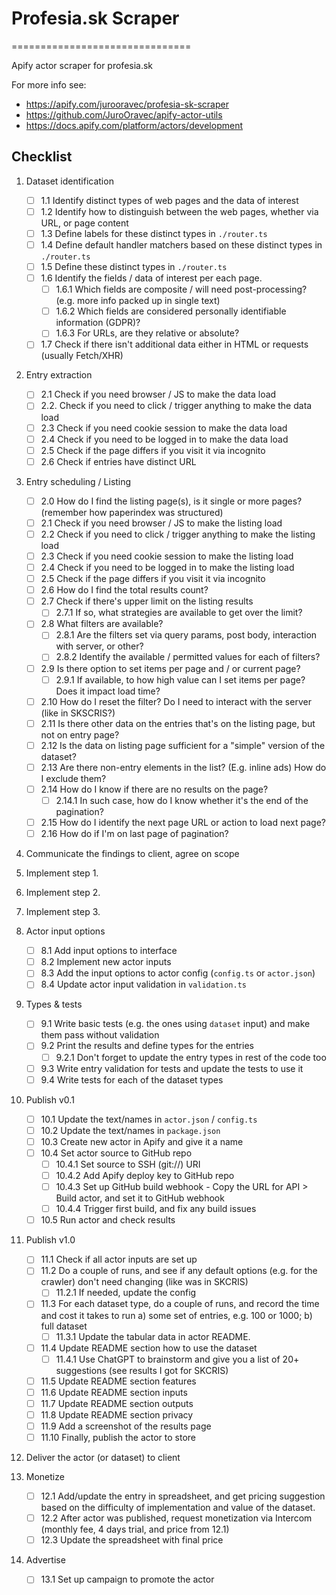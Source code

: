 # Profesia.sk Scraper

===============================

Apify actor scraper for profesia.sk

For more info see:

- <https://apify.com/jurooravec/profesia-sk-scraper>
- <https://github.com/JuroOravec/apify-actor-utils>
- <https://docs.apify.com/platform/actors/development>

## Checklist

1. Dataset identification

    - [ ] 1.1 Identify distinct types of web pages and the data of interest
    - [ ] 1.2 Identify how to distinguish between the web pages, whether via URL, or page content
    - [ ] 1.3 Define labels for these distinct types in `./router.ts`
    - [ ] 1.4 Define default handler matchers based on these distinct types in `./router.ts`
    - [ ] 1.5 Define these distinct types in `./router.ts`
    - [ ] 1.6 Identify the fields / data of interest per each page.
      - [ ] 1.6.1 Which fields are composite / will need post-processing? (e.g. more info packed up in single text)
      - [ ] 1.6.2 Which fields are considered personally identifiable information (GDPR)?
      - [ ] 1.6.3 For URLs, are they relative or absolute?
    - [ ] 1.7 Check if there isn't additional data either in HTML or requests (usually Fetch/XHR)

2. Entry extraction

    - [ ] 2.1 Check if you need browser / JS to make the data load
    - [ ] 2.2. Check if you need to click / trigger anything to make the data load
    - [ ] 2.3 Check if you need cookie session to make the data load
    - [ ] 2.4 Check if you need to be logged in to make the data load
    - [ ] 2.5 Check if the page differs if you visit it via incognito
    - [ ] 2.6 Check if entries have distinct URL

3. Entry scheduling / Listing

    - [ ] 2.0 How do I find the listing page(s), is it single or more pages? (remember how paperindex was structured)
    - [ ] 2.1 Check if you need browser / JS to make the listing load
    - [ ] 2.2 Check if you need to click / trigger anything to make the listing load
    - [ ] 2.3 Check if you need cookie session to make the listing load
    - [ ] 2.4 Check if you need to be logged in to make the listing load
    - [ ] 2.5 Check if the page differs if you visit it via incognito
    - [ ] 2.6 How do I find the total results count?
    - [ ] 2.7 Check if there's upper limit on the listing results
      - [ ] 2.7.1 If so, what strategies are available to get over the limit?
    - [ ] 2.8 What filters are available?
      - [ ] 2.8.1 Are the filters set via query params, post body, interaction with server, or other?
      - [ ] 2.8.2 Identify the available / permitted values for each of filters?
    - [ ] 2.9 Is there option to set items per page and / or current page?
      - [ ] 2.9.1 If available, to how high value can I set items per page? Does it impact load time?
    - [ ] 2.10 How do I reset the filter? Do I need to interact with the server (like in SKSCRIS?)
    - [ ] 2.11 Is there other data on the entries that's on the listing page, but not on entry page?
    - [ ] 2.12 Is the data on listing page sufficient for a "simple" version of the dataset?
    - [ ] 2.13 Are there non-entry elements in the list? (E.g. inline ads) How do I exclude them?
    - [ ] 2.14 How do I know if there are no results on the page?
      - [ ] 2.14.1 In such case, how do I know whether it's the end of the pagination?
    - [ ] 2.15 How do I identify the next page URL or action to load next page?
    - [ ] 2.16 How do if I'm on last page of pagination?

4. Communicate the findings to client, agree on scope

5. Implement step 1.
6. Implement step 2.
7. Implement step 3.

8. Actor input options
    - [ ] 8.1 Add input options to interface
    - [ ] 8.2 Implement new actor inputs
    - [ ] 8.3 Add the input options to actor config (`config.ts` or `actor.json`)
    - [ ] 8.4 Update actor input validation in `validation.ts`

9. Types & tests
    - [ ] 9.1 Write basic tests (e.g. the ones using `dataset` input) and make them pass without validation
    - [ ] 9.2 Print the results and define types for the entries
      - [ ] 9.2.1 Don't forget to update the entry types in rest of the code too
    - [ ] 9.3 Write entry validation for tests and update the tests to use it
    - [ ] 9.4 Write tests for each of the dataset types

10. Publish v0.1
    - [ ] 10.1 Update the text/names in `actor.json` / `config.ts`
    - [ ] 10.2 Update the text/names in `package.json`
    - [ ] 10.3 Create new actor in Apify and give it a name
    - [ ] 10.4 Set actor source to GitHub repo
      - [ ] 10.4.1 Set source to SSH (git://) URI
      - [ ] 10.4.2 Add Apify deploy key to GitHub repo
      - [ ] 10.4.3 Set up GitHub build webhook - Copy the URL for API > Build actor, and set it to GitHub webhook
      - [ ] 10.4.4 Trigger first build, and fix any build issues
    - [ ] 10.5 Run actor and check results

11. Publish v1.0
    - [ ] 11.1 Check if all actor inputs are set up
    - [ ] 11.2 Do a couple of runs, and see if any default options (e.g. for the crawler) don't need changing (like was in SKCRIS)
      - [ ] 11.2.1 If needed, update the config
    - [ ] 11.3 For each dataset type, do a couple of runs, and record the time and cost it takes to run a) some set of entries, e.g. 100 or 1000; b) full dataset
      - [ ] 11.3.1 Update the tabular data in actor README.
    - [ ] 11.4 Update README section how to use the dataset
      - [ ] 11.4.1 Use ChatGPT to brainstorm and give you a list of 20+ suggestions (see results I got for SKCRIS)
    - [ ] 11.5 Update README section features
    - [ ] 11.6 Update README section inputs
    - [ ] 11.7 Update README section outputs
    - [ ] 11.8 Update README section privacy
    - [ ] 11.9 Add a screenshot of the results page
    - [ ] 11.10 Finally, publish the actor to store

12. Deliver the actor (or dataset) to client

13. Monetize
    - [ ] 12.1 Add/update the entry in spreadsheet, and get pricing suggestion based on the difficulty of implementation and value of the dataset.
    - [ ] 12.2 After actor was published, request monetization via Intercom (monthly fee, 4 days trial, and price from 12.1)
    - [ ] 12.3 Update the spreadsheet with final price

14. Advertise
    - [ ] 13.1 Set up campaign to promote the actor
